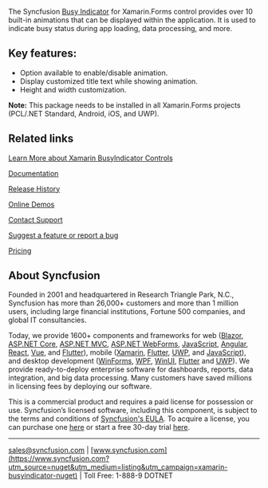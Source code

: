 The Syncfusion [Busy Indicator](https://www.syncfusion.com/xamarin-ui-controls/xamarin-busy-indicator?utm_source=nuget&utm_medium=listing&utm_campaign=xamarin-busyindicator-nuget) for Xamarin.Forms control provides over 10 built-in animations that can be displayed within the application. It is used to indicate busy status during app loading, data processing, and more.

## Key features:
* Option available to enable/disable animation.
* Display customized title text while showing animation.
* Height and width customization.

**Note:** This package needs to be installed in all Xamarin.Forms projects (PCL/.NET Standard, Android, iOS, and UWP).
	  
## Related links
[Learn More about Xamarin BusyIndicator Controls](https://www.syncfusion.com/xamarin-ui-controls/xamarin-busy-indicator?utm_source=nuget&utm_medium=listing&utm_campaign=xamarin-busyindicator-nuget)

[Documentation](https://help.syncfusion.com/xamarin/busy-indicator/getting-started?utm_source=nuget&utm_medium=listing&utm_campaign=xamarin-busyindicator-nugett)

[Release History](https://help.syncfusion.com/xamarin/release-notes/v19.4.0.50?utm_source=nuget&utm_medium=listing&utm_campaign=xamarin-busyindicator-nuget)

[Online Demos](https://github.com/syncfusion/xamarin-demos?utm_source=nuget&utm_medium=listing&utm_campaign=xamarin-busyindicator-nuget)

[Contact Support](https://www.syncfusion.com/support/directtrac/incidents/newincident/?utm_source=nuget&utm_medium=listing&utm_campaign=xamarin-busyindicator-nuget)

[Suggest a feature or report a bug](https://www.syncfusion.com/feedback/xamarin-forms?utm_source=nuget&utm_medium=listing&utm_campaign=xamarin-busyindicator-nuget)

[Pricing](https://www.syncfusion.com/sales/products/xamarin?utm_source=nuget&utm_medium=listing&utm_campaign=xamarin-busyindicator-nuget)

## About Syncfusion
Founded in 2001 and headquartered in Research Triangle Park, N.C., Syncfusion has more than 26,000+ customers and more than 1 million users, including large financial institutions, Fortune 500 companies, and global IT consultancies.

Today, we provide 1600+ components and frameworks for web ([Blazor](https://www.syncfusion.com/blazor-components?utm_source=nuget&utm_medium=listing&utm_campaign=xamarin-busyindicator-nuget), [ASP.NET Core](https://www.syncfusion.com/aspnet-core-ui-controls?utm_source=nuget&utm_medium=listing&utm_campaign=xamarin-busyindicator-nuget), [ASP.NET MVC](https://www.syncfusion.com/aspnet-mvc-ui-controls?utm_source=nuget&utm_medium=listing&utm_campaign=xamarin-busyindicator-nuget), [ASP.NET WebForms](https://www.syncfusion.com/jquery/aspnet-webforms-ui-controls?utm_source=nuget&utm_medium=listing&utm_campaign=xamarin-busyindicator-nuget), [JavaScript](https://www.syncfusion.com/javascript-ui-controls?utm_source=nuget&utm_medium=listing&utm_campaign=xamarin-busyindicator-nuget), [Angular](https://www.syncfusion.com/angular-ui-components?utm_source=nuget&utm_medium=listing&utm_campaign=xamarin-busyindicator-nuget), [React](https://www.syncfusion.com/react-ui-components?utm_source=nuget&utm_medium=listing&utm_campaign=xamarin-busyindicator-nuget), [Vue](https://www.syncfusion.com/vue-ui-components?utm_source=nuget&utm_medium=listing&utm_campaign=xamarin-busyindicator-nuget), and [Flutter](https://www.syncfusion.com/flutter-widgets?utm_source=nuget&utm_medium=listing&utm_campaign=xamarin-busyindicator-nuget)), mobile ([Xamarin](https://www.syncfusion.com/xamarin-ui-controls?utm_source=nuget&utm_medium=listing&utm_campaign=xamarin-busyindicator-nuget), [Flutter](https://www.syncfusion.com/flutter-widgets?utm_source=nuget&utm_medium=listing&utm_campaign=xamarin-busyindicator-nuget), [UWP](https://www.syncfusion.com/uwp-ui-controls?utm_source=nuget&utm_medium=listing&utm_campaign=xamarin-busyindicator-nuget), and [JavaScript](https://www.syncfusion.com/javascript-ui-controls?utm_source=nuget&utm_medium=listing&utm_campaign=xamarin-busyindicator-nuget)), and desktop development ([WinForms](https://www.syncfusion.com/winforms-ui-controls?utm_source=nuget&utm_medium=listing&utm_campaign=xamarin-busyindicator-nuget), [WPF](https://www.syncfusion.com/wpf-ui-controls?utm_source=nuget&utm_medium=listing&utm_campaign=xamarin-busyindicator-nuget), [WinUI](https://www.syncfusion.com/winui-controls?utm_source=nuget&utm_medium=listing&utm_campaign=xamarin-busyindicator-nuget), [Flutter](https://www.syncfusion.com/flutter-widgets?utm_source=nuget&utm_medium=listing&utm_campaign=xamarin-busyindicator-nuget) and [UWP](https://www.syncfusion.com/uwp-ui-controls?utm_source=nuget&utm_medium=listing&utm_campaign=xamarin-busyindicator-nuget)). We provide ready-to-deploy enterprise software for dashboards, reports, data integration, and big data processing. Many customers have saved millions in licensing fees by deploying our software.


This is a commercial product and requires a paid license for possession or use. Syncfusion’s licensed software, including this component, is subject to the terms and conditions of [Syncfusion's EULA](https://www.syncfusion.com/eula/es/?utm_source=nuget&utm_medium=listing&utm_campaign=xamarin-busyindicator-nuget). To acquire a license, you can purchase one [here]( https://www.syncfusion.com/sales/products?utm_source=nuget&utm_medium=listing&utm_campaign=xamarin-busyindicator-nuget) or start a free 30-day trial [here](https://www.syncfusion.com/account/manage-trials/start-trials?utm_source=nuget&utm_medium=listing&utm_campaign=xamarin-busyindicator-nuget).

___

[sales@syncfusion.com](mailto:sales@syncfusion.com?Subject=Syncfusion%20BusyIndicator%20Xamarin-%20NuGet) | [www.syncfusion.com](https://www.syncfusion.com?utm_source=nuget&utm_medium=listing&utm_campaign=xamarin-busyindicator-nuget) | Toll Free: 1-888-9 DOTNET


     